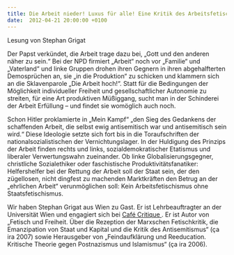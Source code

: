 ```yaml
---
title: Die Arbeit nieder! Luxus für alle! Eine Kritik des Arbeitsfetischismus
date:  2012-04-21 20:00:00 +0100
---
```


Lesung von Stephan Grigat



Der Papst verkündet, die Arbeit trage dazu bei, „Gott und den anderen
näher zu sein.“ Bei der NPD firmiert „Arbeit“ noch vor „Familie“ und
„Vaterland“ und linke Gruppen drohen ihren Gegnern in ihren abgehalfterten
Demosprüchen an, sie „in die Produktion“ zu schicken und klammern sich an
die Sklavenparole „Die Arbeit hoch!“. Statt für die Bedingungen der
Möglichkeit individueller Freiheit und gesellschaftlicher Autonomie zu
streiten, für eine Art produktiven Müßiggang, sucht man in der Schinderei
der Arbeit Erfüllung – und findet sie womöglich auch noch.


Schon Hitler proklamierte in „Mein Kampf“ „den Sieg des Gedankens der
schaffenden Arbeit, die selbst ewig antisemitisch war und antisemitisch
sein wird.“ Diese Ideologie setzte sich fort bis in die Toraufschriften
der nationalsozialistischen der Vernichtungslager. In der Huldigung des
Prinzips der Arbeit finden rechts und links, sozialdemokratischer
Etatismus und liberaler Verwertungswahn zueinander. Ob linke
Globalisierungsgegner, christliche Sozialethiker oder faschistische
Produktivitätsfanatiker: Helfershelfer bei der Rettung der Arbeit soll der
Staat sein, der den zügellosen, nicht dingfest zu machenden Marktkräften
den Betrug an der „ehrlichen Arbeit“ verunmöglichen soll: Kein
Arbeitsfetischismus ohne Staatsfetischismus.


Wir haben Stephan Grigat aus Wien zu Gast. Er ist Lehrbeauftragter an
der Universität Wien und engagiert sich bei <a href="http://www.cafecritique.priv.at">Café Critique </a>. Er ist Autor
von „Fetisch und Freiheit. Über die Rezeption der Marxschen Fetischkritik,
die Emanzipation von Staat und Kapital und die Kritik des Antisemitismus“
(ça ira 2007) sowie Herausgeber von „Feindaufklärung und
Reeducation. Kritische Theorie gegen Postnazismus und Islamismus“ (ça ira
2006).


